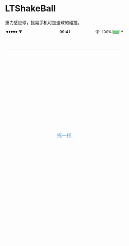 # LTShakeBall
重力感应球，摇晃手机可加速球的碰撞。

![image](https://github.com/leeaken/LTShakeBall/blob/master/pre.gif)
